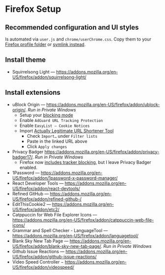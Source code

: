 # Firefox Setup

## Recommended configuration and UI styles

Is automated via `user.js` and `chrome/userChrome.css`. Copy them to your [Firefox profile folder](https://support.mozilla.org/en-US/kb/profiles-where-firefox-stores-user-data) or [symlink instead](../setup/symlinks.sh).

## Install theme

- Squirrelsong Light — <https://addons.mozilla.org/en-US/firefox/addon/squirrelsong-light/>

## Install extensions

- uBlock Origin — <https://addons.mozilla.org/en-US/firefox/addon/ublock-origin/>. _Run in Private Windows_
  - Setup your [blocking mode](https://github.com/gorhill/uBlock/wiki/Blocking-mode)
  - Enable `AdGuard URL Tracking Protection`
  - Enable `EasyList – Cookie Notices`
  - Import [Actually Legitimate URL Shortener Tool](https://raw.githubusercontent.com/DandelionSprout/adfilt/master/LegitimateURLShortener.txt)
    - Check `Import…` under `Filter lists`
    - Paste in the linked URL above
    - Click `Apply changes`
- Privacy Badger <https://addons.mozilla.org/en-US/firefox/addon/privacy-badger17/>. _Run in Private Windows_
  - Firefox now [includes tracker blocking](https://blog.mozilla.org/security/2021/02/23/total-cookie-protection/), but I leave Privacy Badger enabled.
- 1Password — <https://addons.mozilla.org/en-US/firefox/addon/1password-x-password-manager/>
- React Developer Tools — <https://addons.mozilla.org/en-US/firefox/addon/react-devtools/>
- Refined GitHub — <https://addons.mozilla.org/en-US/firefox/addon/refined-github-/>
- EditThisCookie2 — <https://addons.mozilla.org/en-US/firefox/addon/etc2/>
- Catppuccin for Web File Explorer Icons — <https://addons.mozilla.org/en-US/firefox/addon/catppuccin-web-file-icons/>
- Grammar and Spell Checker - LanguageTool — <https://addons.mozilla.org/en-US/firefox/addon/languagetool/>
- Blank Sky New Tab Page — <https://addons.mozilla.org/en-US/firefox/addon/blank-sky-new-tab-page/>. _Run in Private Windows_
- Github Issue Reactions — <https://addons.mozilla.org/en-US/firefox/addon/github-issue-reactions/>
- Video Speed Controller − <https://addons.mozilla.org/en-US/firefox/addon/videospeed/>
